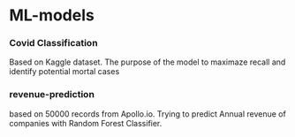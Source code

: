 # ML-models
### Covid Classification
Based on Kaggle dataset. The purpose of the model to maximaze recall and identify potential mortal cases

### revenue-prediction
based on 50000 records from Apollo.io. Trying to predict Annual revenue of companies with Random Forest Classifier.
